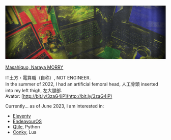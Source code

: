![](https://raw.githubusercontent.com/dollplayer2501/dollplayer2501/main/IMG_4604_twitter.png)

[Masahiquo, Naraya MORRY](https://twitter.com/dollplayer2501)

IT土方・電算職（自称）, NOT ENGINEER.  
In the summer of 2022, I had an artificial femoral head, 人工骨頭 inserted into my left thigh, 左大腿部.  
Avator: [http://bit.ly/3zaG4iP](http://bit.ly/3zaG4iP)

Currently... as of June 2023, I am interested in:
- [Eleventy](https://www.11ty.dev/)
- [EndeavourOS](https://endeavouros.com/)
- [Qtile](http://qtile.org/), Python
- [Conky](https://conky.cc/), Lua
